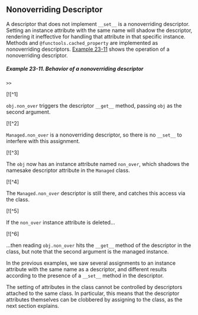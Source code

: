 ## Nonoverriding Descriptor

A descriptor that does not implement `__set__` is a nonoverriding descriptor. Setting an instance attribute with the same name will shadow the descriptor, rendering it ineffective for handling that attribute in that specific instance. Methods and `@functools.cached_property` are implemented as nonoverriding descriptors. [Example 23-11](#descriptorkinds_demo3) shows the operation of a nonoverriding descriptor.

##### Example 23-11. Behavior of a nonoverriding descriptor

```
>>
```

[![^1]

`obj.non_over` triggers the descriptor `__get__` method, passing `obj` as the second argument.

[![^2]

`Managed.non_over` is a nonoverriding descriptor, so there is no `__set__` to interfere with this assignment.

[![^3]

The `obj` now has an instance attribute named `non_over`, which shadows the namesake descriptor attribute in the `Managed` class.

[![^4]

The `Managed.non_over` descriptor is still there, and catches this access via the class.

[![^5]

If the `non_over` instance attribute is deleted…

[![^6]

…then reading `obj.non_over` hits the `__get__` method of the descriptor in the class, but note that the second argument is the managed instance.

In the previous examples, we saw several assignments to an instance attribute with the same name as a descriptor, and different results according to the presence of a `__set__` method in the descriptor.

The setting of attributes in the class cannot be controlled by descriptors attached to the same class. In particular, this means that the descriptor attributes themselves can be clobbered by assigning to the class, as the next section explains.